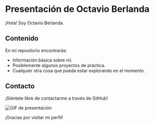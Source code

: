 # Presentación de Octavio Berlanda

¡Hola! Soy Octavio Berlanda.

## Contenido
En mi repositorio encontrarás:
- Información básica sobre mí.
- Posiblemente algunos proyectos de práctica.
- Cualquier otra cosa que pueda estar explorando en el momento.

## Contacto
¡Siéntete libre de contactarme a través de GitHub!

![GIF de presentación](https://media2.giphy.com/media/v1.Y2lkPTc5MGI3NjExZWF3MDhiNmpjbHpmcmYydWgxNmJjczF5cThrc2Y1MHgxN3JjcnI1bSZlcD12MV9pbnRlcm5hbF9naWZfYnlfaWQmY3Q9Zw/TjAcxImn74uoDYVxFl/giphy.gif)

¡Gracias por visitar mi perfil!
